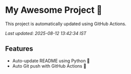 # My Awesome Project 🚀

This project is automatically updated using GitHub Actions.

_Last updated: 2025-08-12 13:42:34 IST_

## Features
- Auto-update README using Python 🐍
- Auto Git push with GitHub Actions 🤖
